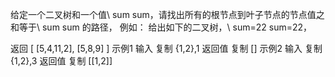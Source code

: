 给定一个二叉树和一个值\ sum sum，请找出所有的根节点到叶子节点的节点值之和等于\ sum sum 的路径，
例如：
给出如下的二叉树，\ sum=22 sum=22，

返回
[
[5,4,11,2],
[5,8,9]
]
示例1
输入
复制
{1,2},1
返回值
复制
[]
示例2
输入
复制
{1,2},3
返回值
复制
[[1,2]]